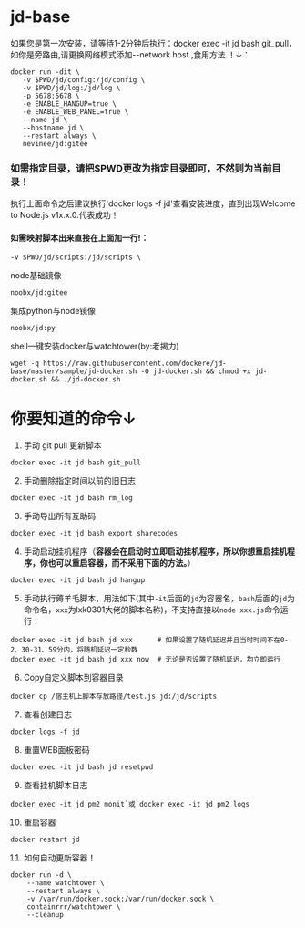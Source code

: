 # jd-base
如果您是第一次安装，请等待1-2分钟后执行：docker exec -it jd bash git_pull，如你是旁路由,请更换网络模式添加--network host \,食用方法.！↓：
 ```
 docker run -dit \
	-v $PWD/jd/config:/jd/config \
	-v $PWD/jd/log:/jd/log \
	-p 5678:5678 \
	-e ENABLE_HANGUP=true \
	-e ENABLE_WEB_PANEL=true \
	--name jd \
	--hostname jd \
	--restart always \
	nevinee/jd:gitee
```
### 如需指定目录，请把$PWD更改为指定目录即可，不然则为当前目录！
执行上面命令之后建议执行'docker logs -f jd'查看安装进度，直到出现Welcome to Node.js v1x.x.0.代表成功！
#### 如需映射脚本出来直接在上面加一行!：
```
-v $PWD/jd/scripts:/jd/scripts \
```

node基础镜像
```
noobx/jd:gitee
```
集成python与node镜像
```
noobx/jd:py
```
shell一键安装docker与watchtower(by:老揭力)
```shell
wget -q https://raw.githubusercontent.com/dockere/jd-base/master/sample/jd-docker.sh -O jd-docker.sh && chmod +x jd-docker.sh && ./jd-docker.sh
```
# 你要知道的命令↓
1. 手动 git pull 更新脚本
```shell
docker exec -it jd bash git_pull
```
2. 手动删除指定时间以前的旧日志
```shell
docker exec -it jd bash rm_log
 ```
3. 手动导出所有互助码
```shell
docker exec -it jd bash export_sharecodes
```
4. 手动启动挂机程序（**容器会在启动时立即启动挂机程序，所以你想重启挂机程序，你也可以重启容器，而不采用下面的方法。**）
```shell
docker exec -it jd bash jd hangup
```
5. 手动执行薅羊毛脚本，用法如下(其中`-it`后面的`jd`为容器名，`bash`后面的`jd`为命令名，`xxx`为lxk0301大佬的脚本名称)，不支持直接以`node xxx.js`命令运行：
```
docker exec -it jd bash jd xxx      # 如果设置了随机延迟并且当时时间不在0-2、30-31、59分内，将随机延迟一定秒数
docker exec -it jd bash jd xxx now  # 无论是否设置了随机延迟，均立即运行
```
6. Copy自定义脚本到容器目录
```shell
docker cp /宿主机上脚本存放路径/test.js jd:/jd/scripts
```
7. 查看创建日志
```shell
docker logs -f jd
```
8. 重置WEB面板密码
```shell
docker exec -it jd bash jd resetpwd
```
9. 查看挂机脚本日志
```shell
docker exec -it jd pm2 monit`或`docker exec -it jd pm2 logs
```
10. 重启容器
```
docker restart jd
```
11. 如何自动更新容器！
```
docker run -d \
    --name watchtower \
    --restart always \
    -v /var/run/docker.sock:/var/run/docker.sock \
    containrrr/watchtower \
    --cleanup
```
